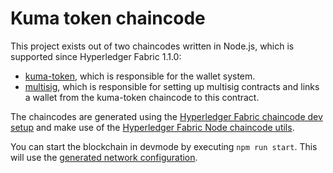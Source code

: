 # Kuma token chaincode

This project exists out of two chaincodes written in Node.js, which is supported since Hyperledger Fabric 1.1.0:
* [kuma-token](./src/chaincodes/kuma-token), which is responsible for the wallet system.
* [multisig](./src/chaincodes/multisig), which is responsible for setting up multisig contracts and links a wallet from the kuma-token chaincode to this contract.

The chaincodes are generated using the [Hyperledger Fabric chaincode dev setup](https://github.com/Kunstmaan/hyperledger-fabric-chaincode-dev-setup) and make use of the [Hyperledger Fabric Node chaincode utils](https://github.com/Kunstmaan/hyperledger-fabric-node-chaincode-utils).

You can start the blockchain in devmode by executing `npm run start`. This will use the [generated network configuration](./../network).
